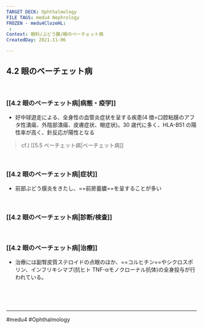 ```yaml
---
TARGET DECK: Ophthalmology
FILE TAGS: medu4 Nephrology
FROZEN - medu4ClozeHL:
 : 
Context: 眼科/ぶどう膜/眼のベーチェット病
CreatedDay: 2021-11-06

---
```


## 4.2 眼のベーチェット病

<br>

### [[4.2 眼のベーチェット病|病態・疫学]]
* 好中球遊走による、全身性の血管炎症状を呈する疾患(4 徴=口腔粘膜のアフタ性潰瘍、外陰部潰瘍、皮膚症状、眼症状)。30 歳代に多く、HLA-B51 の陽性率が高く、針反応が陽性となる
>cf.) [[5.5 ベーチェット病|ベーチェット病]]

<br>

### [[4.2 眼のベーチェット病|症状]]
* 前部ぶどう膜炎をきたし、==前房蓄膿==を呈することが多い
<!--ID: 1636198864468-->


<br>

### [[4.2 眼のベーチェット病|診断/検査]]


<br>

### [[4.2 眼のベーチェット病|治療]]
* 治療には副腎皮質ステロイドの点眼のほか、==コルヒチン==やシクロスポリン、インフリキシマブ(抗ヒト TNF-αモノクローナル抗体)の全身投与が行われている。
 
<!--ID: 1636198864474-->


<br><br><br>

---
#medu4 #Ophthalmology 
